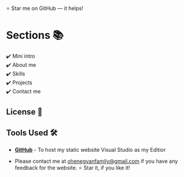 
:star: Star me on GitHub — it helps!

# Sections 📚

✔️ Mini intro\
✔️ About me \
✔️ Skills\
✔️ Projects\
✔️ Contact me

## License 📄


## Tools Used 🛠️
* [<b>GitHub</b>](https://github.com/) - To host my static website
Visual Studio as my Editior 

* Please contact me at ohenegyanfamily@gmail.com if you have any feedback for the website. :star: Star it, if you like it!
